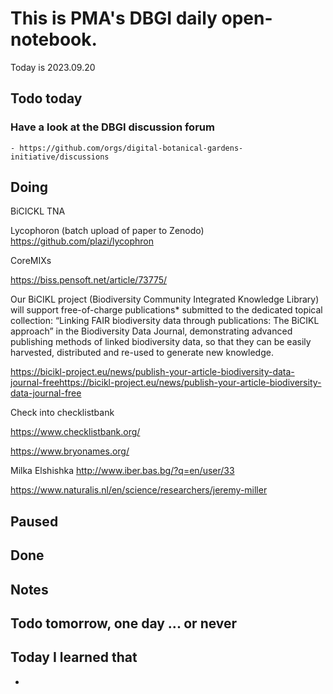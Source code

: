 

# This is PMA's DBGI daily open-notebook.

Today is 2023.09.20

## Todo today

### Have a look at the DBGI discussion forum
    - https://github.com/orgs/digital-botanical-gardens-initiative/discussions
###
###

## Doing

BiCICKL TNA


Lycophoron (batch upload of paper to Zenodo)
https://github.com/plazi/lycophron


CoreMIXs

https://biss.pensoft.net/article/73775/

Our BiCIKL project (Biodiversity Community Integrated Knowledge Library) will support free-of-charge publications* submitted to the dedicated topical collection: “Linking FAIR biodiversity data through publications: The BiCIKL approach” in the Biodiversity Data Journal, demonstrating advanced publishing methods of linked biodiversity data, so that they can be easily harvested, distributed and re-used to generate new knowledge. 

https://bicikl-project.eu/news/publish-your-article-biodiversity-data-journal-freehttps://bicikl-project.eu/news/publish-your-article-biodiversity-data-journal-free

Check into checklistbank

https://www.checklistbank.org/

https://www.bryonames.org/


Milka Elshishka
http://www.iber.bas.bg/?q=en/user/33

https://www.naturalis.nl/en/science/researchers/jeremy-miller

## Paused

## Done

## Notes

## Todo tomorrow, one day ... or never

###
###
###


## Today I learned that

-